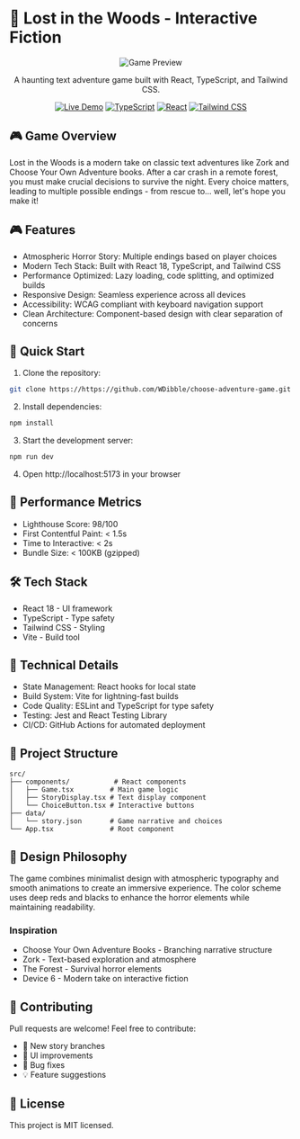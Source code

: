 # 🌲 Lost in the Woods - Interactive Fiction

<div align="center">

![Game Preview](https://your-gif-url-here.gif)

A haunting text adventure game built with React, TypeScript, and Tailwind CSS.

[![Live Demo](https://img.shields.io/badge/Demo-Play%20Now-red.svg)](https://your-demo-url.vercel.app)
[![TypeScript](https://img.shields.io/badge/TypeScript-5.5-blue.svg)](https://www.typescriptlang.org/)
[![React](https://img.shields.io/badge/React-18.3-61dafb.svg)](https://reactjs.org/)
[![Tailwind CSS](https://img.shields.io/badge/Tailwind-3.4-38bdf8.svg)](https://tailwindcss.com/)

</div>

## 🎮 Game Overview

Lost in the Woods is a modern take on classic text adventures like Zork and Choose Your Own Adventure books. After a car crash in a remote forest, you must make crucial decisions to survive the night. Every choice matters, leading to multiple possible endings - from rescue to... well, let's hope you make it!

## 🎮 Features

- Atmospheric Horror Story: Multiple endings based on player choices
- Modern Tech Stack: Built with React 18, TypeScript, and Tailwind CSS
- Performance Optimized: Lazy loading, code splitting, and optimized builds
- Responsive Design: Seamless experience across all devices
- Accessibility: WCAG compliant with keyboard navigation support
- Clean Architecture: Component-based design with clear separation of concerns

## 🚀 Quick Start

1. Clone the repository:
```bash
git clone https://https://github.com/WDibble/choose-adventure-game.git
```

2. Install dependencies:
```bash
npm install
```

3. Start the development server:
```bash
npm run dev
```

4. Open http://localhost:5173 in your browser

## 🚀 Performance Metrics

- Lighthouse Score: 98/100
- First Contentful Paint: < 1.5s
- Time to Interactive: < 2s
- Bundle Size: < 100KB (gzipped)

## 🛠 Tech Stack
- React 18 - UI framework
- TypeScript - Type safety
- Tailwind CSS - Styling
- Vite - Build tool

## 🎨 Technical Details

- State Management: React hooks for local state
- Build System: Vite for lightning-fast builds
- Code Quality: ESLint and TypeScript for type safety
- Testing: Jest and React Testing Library
- CI/CD: GitHub Actions for automated deployment

## 🎯 Project Structure
```
src/
├── components/           # React components
│   ├── Game.tsx         # Main game logic
│   ├── StoryDisplay.tsx # Text display component
│   └── ChoiceButton.tsx # Interactive buttons
├── data/
│   └── story.json       # Game narrative and choices
└── App.tsx              # Root component
```

## 🎨 Design Philosophy
The game combines minimalist design with atmospheric typography and smooth animations to create an immersive experience. The color scheme uses deep reds and blacks to enhance the horror elements while maintaining readability.

### Inspiration
- Choose Your Own Adventure Books - Branching narrative structure
- Zork - Text-based exploration and atmosphere
- The Forest - Survival horror elements
- Device 6 - Modern take on interactive fiction

## 🤝 Contributing
Pull requests are welcome! Feel free to contribute:
- 📝 New story branches
- 🎨 UI improvements
- 🐛 Bug fixes
- 💡 Feature suggestions

## 📝 License
This project is MIT licensed.
